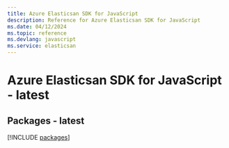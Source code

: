 ```yaml
---
title: Azure Elasticsan SDK for JavaScript
description: Reference for Azure Elasticsan SDK for JavaScript
ms.date: 04/12/2024
ms.topic: reference
ms.devlang: javascript
ms.service: elasticsan
---
```

# Azure Elasticsan SDK for JavaScript - latest
## Packages - latest
[!INCLUDE [packages](elasticsan-index.md)]